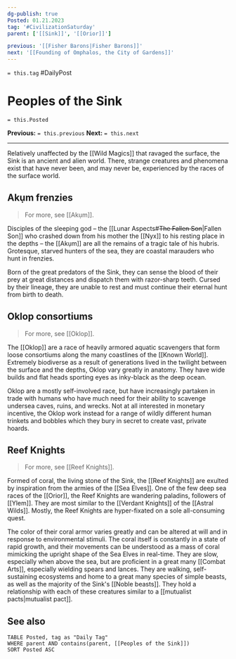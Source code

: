 ```yaml
---
dg-publish: true
Posted: 01.21.2023
tag: '#CivilizationSaturday'
parent: ['[[Sink]]', '[[Orior]]']

previous: '[[Fisher Barons|Fisher Barons]]'
next: '[[Founding of Omphalos, the City of Gardens]]'
---
```

`= this.tag` #DailyPost
# Peoples of the Sink
`= this.Posted`

**Previous:** `= this.previous`
**Next:** `= this.next`

---

Relatively unaffected by the [[Wild Magics]] that ravaged the surface, the Sink is an ancient and alien world. There, strange creatures and phenomena exist that have never been, and may never be, experienced by the races of the surface world.

## Akụm frenzies

> For more, see [[Akụm]].

Disciples of the sleeping god – the [[Lunar Aspects#<strike>The Fallen Son</strike>|Fallen Son]] who crashed down from his mother the [[Nyx]] to his resting place in the depths – the [[Akụm]] are all the remains of a tragic tale of his hubris. Grotesque, starved hunters of the sea, they are coastal marauders who hunt in frenzies.

Born of the great predators of the Sink, they can sense the blood of their prey at great distances and dispatch them with razor-sharp teeth. Cursed by their lineage, they are unable to rest and must continue their eternal hunt from birth to death.

## Oklop consortiums

> For more, see [[Oklop]].

The [[Oklop]] are a race of heavily armored aquatic scavengers that form loose consortiums along the many coastlines of the [[Known World]]. Extremely biodiverse as a result of generations lived in the twilight between the surface and the depths, Oklop vary greatly in anatomy. They have wide builds and flat heads sporting eyes as inky-black as the deep ocean.

Oklop are a mostly self-involved race, but have increasingly partaken in trade with humans who have much need for their ability to scavenge undersea caves, ruins, and wrecks. Not at all interested in monetary incentive, the Oklop work instead for a range of wildly different human trinkets and bobbles which they bury in secret to create vast, private hoards.

## Reef Knights

> For more, see [[Reef Knights]].

Formed of coral, the living stone of the Sink, the [[Reef Knights]] are exulted by inspiration from the armies of the [[Sea Elves]]. One of the few deep sea races of the [[Orior]], the Reef Knights are wandering paladins, followers of [[Ylem]]. They are most similar to the [[Verdant Knights]] of the [[Astral Wilds]]. Mostly, the Reef Knights are hyper-fixated on a sole all-consuming quest.

The color of their coral armor varies greatly and can be altered at will and in response to environmental stimuli. The coral itself is constantly in a state of rapid growth, and their movements can be understood as a mass of coral mimicking the upright shape of the Sea Elves in real-time. They are slow, especially when above the sea, but are proficient in a great many [[Combat Arts]], especially wielding spears and lances. They are walking, self-sustaining ecosystems and home to a great many species of simple beasts, as well as the majority of the Sink's [[Noble beasts]]. They hold a relationship with each of these creatures similar to a [[mutualist pacts|mutualist pact]].

## See also
```dataview
TABLE Posted, tag as "Daily Tag"
WHERE parent AND contains(parent, [[Peoples of the Sink]])
SORT Posted ASC
```